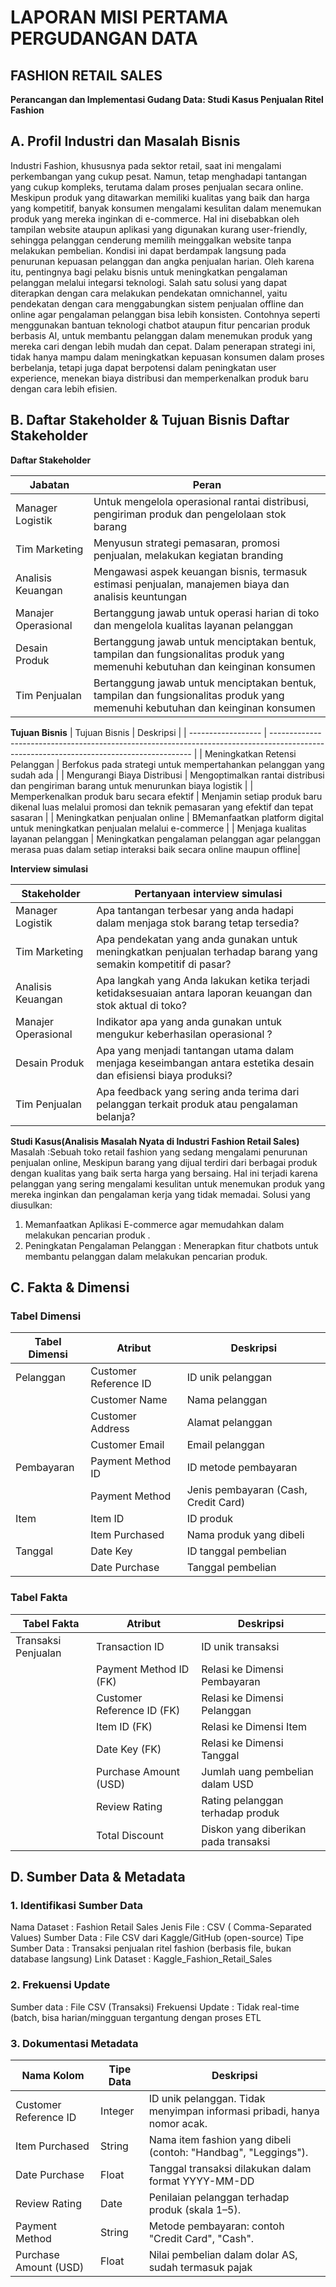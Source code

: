 # LAPORAN MISI PERTAMA PERGUDANGAN DATA


## FASHION RETAIL SALES

**Perancangan dan Implementasi Gudang Data: Studi Kasus Penjualan Ritel Fashion**

## A. Profil Industri dan Masalah Bisnis

Industri Fashion, khususnya pada sektor retail, saat ini mengalami perkembangan yang cukup pesat. Namun, tetap menghadapi tantangan yang cukup kompleks, terutama dalam proses penjualan secara online. Meskipun produk yang ditawarkan memiliki kualitas yang baik dan harga yang kompetitif, banyak konsumen mengalami kesulitan dalam menemukan produk yang mereka inginkan di e-commerce. Hal ini disebabkan oleh tampilan website ataupun aplikasi yang digunakan kurang user-friendly, sehingga pelanggan cenderung memilih meinggalkan website tanpa melakukan pembelian. Kondisi ini dapat berdampak langsung pada penurunan kepuasan pelanggan dan angka penjualan harian. Oleh karena itu, pentingnya bagi pelaku bisnis untuk meningkatkan pengalaman pelanggan melalui integarsi teknologi. Salah satu solusi yang dapat diterapkan dengan cara melakukan pendekatan omnichannel, yaitu pendekatan dengan cara menggabungkan sistem penjualan offline dan online agar pengalaman pelanggan bisa lebih konsisten. Contohnya seperti menggunakan bantuan teknologi chatbot ataupun fitur pencarian produk berbasis AI, untuk membantu pelanggan dalam menemukan produk yang mereka cari dengan lebih mudah dan cepat. Dalam penerapan strategi ini, tidak hanya mampu dalam meningkatkan kepuasan konsumen dalam proses berbelanja, tetapi juga dapat berpotensi dalam peningkatan user experience, menekan biaya distribusi dan memperkenalkan produk baru dengan cara lebih efisien.

## B. Daftar Stakeholder & Tujuan Bisnis Daftar Stakeholder
**Daftar Stakeholder**

| Jabatan              | Peran                                                                                                                                |
| ------------------   | ------------------------------------------------------------------------------------------------------------------------------------ |
| Manager Logistik     | Untuk mengelola operasional rantai distribusi, pengiriman produk dan pengelolaan stok barang                                         |
| Tim Marketing        | Menyusun strategi pemasaran, promosi penjualan, melakukan kegiatan branding                                                          |
| Analisis Keuangan    | Mengawasi aspek keuangan bisnis, termasuk estimasi penjualan, manajemen biaya dan analisis keuntungan                                |
| Manajer Operasional  | Bertanggung jawab untuk operasi harian di toko dan mengelola kualitas layanan pelanggan                                              |
| Desain Produk        | Bertanggung jawab untuk menciptakan bentuk, tampilan dan fungsionalitas produk yang memenuhi kebutuhan dan keinginan konsumen        |
| Tim Penjualan        | Bertanggung jawab untuk menciptakan bentuk, tampilan dan fungsionalitas produk yang memenuhi kebutuhan dan keinginan konsumen        |

**Tujuan Bisnis**
| Tujuan Bisnis               | Deskripsi                                                                                                                         |
| ------------------   | ---------------------------------------------------------------------------------------------------------------------------------------- |
| Meningkatkan Retensi Pelanggan    | Berfokus pada strategi untuk mempertahankan pelanggan yang sudah ada                                                        |
| Mengurangi Biaya Distribusi       | Mengoptimalkan rantai distribusi dan pengiriman barang untuk menurunkan biaya logistik                                      |
| Memperkenalkan produk baru secara efektif | Menjamin setiap produk baru dikenal luas melalui promosi dan teknik pemasaran yang efektif dan tepat sasaran     |
| Meningkatkan penjualan online  | BMemanfaatkan platform digital untuk meningkatkan penjualan melalui e-commerce                                                 |
| Menjaga kualitas layanan pelanggan       | Meningkatkan pengalaman pelanggan agar pelanggan merasa puas dalam setiap interaksi baik secara online maupun offline|

**Interview simulasi**

| Stakeholder              | Pertanyaan interview simulasi                                                                                                      |
| ------------------   | ------------------------------------------------------------------------------------------------------------------------------------ |
| Manager Logistik     | Apa tantangan terbesar yang anda hadapi dalam menjaga stok barang tetap tersedia?                                         |
| Tim Marketing        | Apa pendekatan yang anda gunakan untuk meningkatkan penjualan terhadap barang yang semakin kompetitif di pasar?                                                          |
| Analisis Keuangan    | Apa langkah yang Anda lakukan ketika terjadi ketidaksesuaian antara laporan keuangan dan stok aktual di toko?                                |
| Manajer Operasional  | Indikator apa yang anda gunakan untuk mengukur keberhasilan operasional ?                                              |
| Desain Produk        | Apa yang menjadi tantangan utama dalam menjaga keseimbangan antara estetika desain dan efisiensi biaya produksi?        |
| Tim Penjualan        | Apa feedback yang sering anda terima dari pelanggan terkait produk atau pengalaman belanja?      |

**Studi Kasus(Analisis Masalah Nyata di Industri Fashion Retail Sales)**
Masalah :Sebuah toko retail fashion yang sedang mengalami penurunan penjualan online, Meskipun barang yang dijual terdiri dari berbagai produk dengan kualitas yang baik serta harga yang bersaing. Hal ini terjadi karena pelanggan yang sering mengalami kesulitan untuk menemukan produk yang mereka inginkan dan pengalaman kerja yang tidak memadai.
Solusi yang diusulkan:

1. Memanfaatkan Aplikasi E-commerce agar memudahkan dalam melakukan pencarian produk .
2. Peningkatan Pengalaman Pelanggan : Menerapkan fitur chatbots untuk membantu pelanggan dalam melakukan pencarian produk.




## C. Fakta & Dimensi

### Tabel Dimensi

| Tabel Dimensi | Atribut               | Deskripsi                            |
| ------------- | --------------------- | ------------------------------------ |
| Pelanggan     | Customer Reference ID | ID unik pelanggan                    |
|               | Customer Name         | Nama pelanggan                       |
|               | Customer Address      | Alamat pelanggan                     |
|               | Customer Email        | Email pelanggan                      |
| Pembayaran    | Payment Method ID     | ID metode pembayaran                 |
|               | Payment Method        | Jenis pembayaran (Cash, Credit Card) |
| Item          | Item ID               | ID produk                            |
|               | Item Purchased        | Nama produk yang dibeli              |
| Tanggal       | Date Key              | ID tanggal pembelian                 |
|               | Date Purchase         | Tanggal pembelian                    |

### Tabel Fakta

| Tabel Fakta         | Atribut                    | Deskripsi                            |
| ------------------- | -------------------------- | ------------------------------------ |
| Transaksi Penjualan | Transaction ID             | ID unik transaksi                    |
|                     | Payment Method ID (FK)     | Relasi ke Dimensi Pembayaran         |
|                     | Customer Reference ID (FK) | Relasi ke Dimensi Pelanggan          |
|                     | Item ID (FK)               | Relasi ke Dimensi Item               |
|                     | Date Key (FK)              | Relasi ke Dimensi Tanggal            |
|                     | Purchase Amount (USD)      | Jumlah uang pembelian dalam USD      |
|                     | Review Rating              | Rating pelanggan terhadap produk     |
|                     | Total Discount             | Diskon yang diberikan pada transaksi |

## D. Sumber Data & Metadata

###  1. Identifikasi Sumber Data

Nama Dataset : Fashion Retail Sales
Jenis File : CSV ( Comma-Separated Values)
Sumber Data : File CSV dari Kaggle/GitHub (open-source)
Tipe Sumber Data : Transaksi penjualan ritel fashion (berbasis file, bukan database langsung)
Link Dataset : Kaggle_Fashion_Retail_Sales

###  2. Frekuensi Update
Sumber data : File CSV (Transaksi)
Frekuensi Update : Tidak real-time (batch, bisa harian/mingguan tergantung dengan proses ETL

###  3. Dokumentasi Metadata
| Nama Kolom         | Tipe Data                    | Deskripsi                           |
| ------------------- | -------------------------- | ------------------------------------ |
| Customer Reference ID | Integer              | ID unik pelanggan. Tidak menyimpan informasi pribadi, hanya nomor acak.                    |
| Item Purchased                     | String      | Nama item fashion yang dibeli (contoh: "Handbag", "Leggings").        |
| Date Purchase                    | Float  | Tanggal transaksi dilakukan dalam format YYYY-MM-DD          |
| Review Rating                    | Date              | Penilaian pelanggan terhadap produk (skala 1–5).              |
| Payment Method                    | String               | Metode pembayaran: contoh "Credit Card", "Cash".            |
| Purchase Amount (USD)                     | Float     | Nilai pembelian dalam dolar AS, sudah termasuk pajak     |

